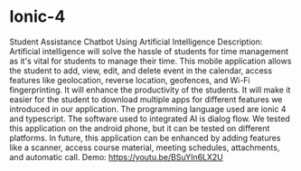 # Ionic-4
Student Assistance Chatbot Using Artificial Intelligence
Description: Artificial intelligence will solve the hassle of students for time management as it's vital for students to manage their time. This mobile application allows the student to add, view, edit, and delete event in the calendar, access features like geolocation, reverse location, geofences, and Wi-Fi fingerprinting. It will enhance the productivity of the students. It will make it easier for the student to download multiple apps for different features we introduced in our application. The programming language used are ionic 4 and typescript. The software used to integrated AI is dialog flow. We tested this application on the android phone, but it can be tested on different platforms. In future, this application can be enhanced by adding features like a scanner, access course material, meeting schedules, attachments, and automatic call. 
Demo: https://youtu.be/BSuYIn6LX2U
